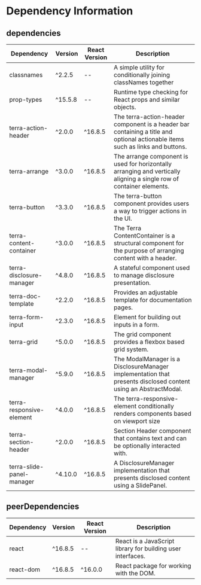 # Dependency Information

## dependencies
| Dependency | Version | React Version | Description |
|-|-|-|-|
| classnames | ^2.2.5 | -- | A simple utility for conditionally joining classNames together |
| prop-types | ^15.5.8 | -- | Runtime type checking for React props and similar objects. |
| terra-action-header | ^2.0.0 | ^16.8.5 | The terra-action-header component is a header bar containing a title and optional actionable items such as links and buttons. |
| terra-arrange | ^3.0.0 | ^16.8.5 | The arrange component is used for horizontally arranging and vertically aligning a single row of container elements. |
| terra-button | ^3.3.0 | ^16.8.5 | The terra-button component provides users a way to trigger actions in the UI. |
| terra-content-container | ^3.0.0 | ^16.8.5 | The Terra ContentContainer is a structural component for the purpose of arranging content with a header. |
| terra-disclosure-manager | ^4.8.0 | ^16.8.5 | A stateful component used to manage disclosure presentation. |
| terra-doc-template | ^2.2.0 | ^16.8.5 | Provides an adjustable template for documentation pages. |
| terra-form-input | ^2.3.0 | ^16.8.5 | Element for building out inputs in a form. |
| terra-grid | ^5.0.0 | ^16.8.5 | The grid component provides a flexbox based grid system. |
| terra-modal-manager | ^5.9.0 | ^16.8.5 | The ModalManager is a DisclosureManager implementation that presents disclosed content using an AbstractModal. |
| terra-responsive-element | ^4.0.0 | ^16.8.5 | The terra-responsive-element conditionally renders components based on viewport size |
| terra-section-header | ^2.0.0 | ^16.8.5 | Section Header component that contains text and can be optionally interacted with. |
| terra-slide-panel-manager | ^4.10.0 | ^16.8.5 | A DisclosureManager implementation that presents disclosed content using a SlidePanel. |

## peerDependencies
| Dependency | Version | React Version | Description |
|-|-|-|-|
| react | ^16.8.5 | -- | React is a JavaScript library for building user interfaces. |
| react-dom | ^16.8.5 | ^16.0.0 | React package for working with the DOM. |
